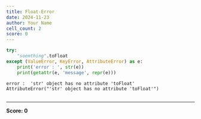 ```yaml
---
title: Float-Error
date: 2024-11-23
author: Your Name
cell_count: 2
score: 0
---
```


```python
try:
    "soemthing".toFloat
except (ValueError, KeyError, AttributeError) as e:
    print('error : ', str(e))
    print(getattr(e, 'message', repr(e)))
```

    error :  'str' object has no attribute 'toFloat'
    AttributeError("'str' object has no attribute 'toFloat'")



```python

```


---
**Score: 0**